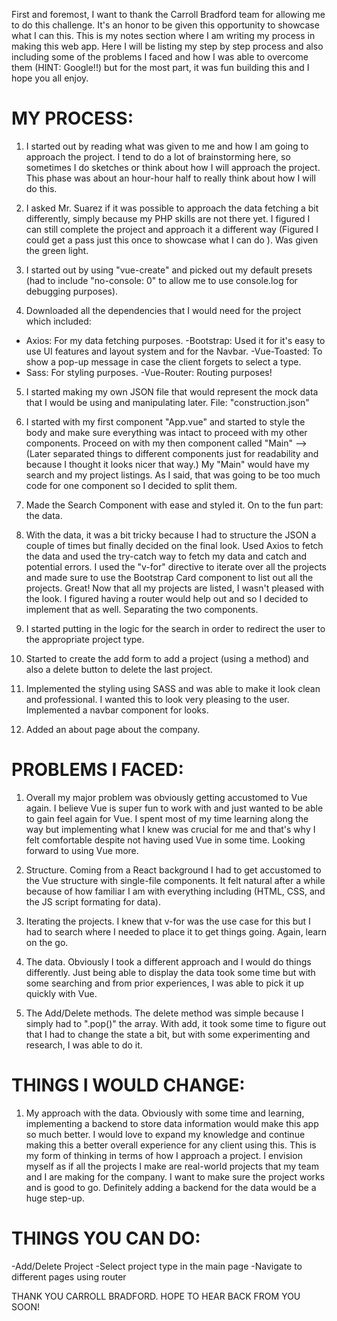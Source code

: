 First and foremost, I want to thank the Carroll Bradford team for allowing me to do this challenge. It's an honor to be given this opportunity to showcase what I can this. This is my notes section where I am writing my process in making this web app. Here I will be listing my step by step process and also including some of the problems I faced and how I was able to overcome them (HINT: Google!!) but for the most part, it was fun building this and I hope you all enjoy.

# MY PROCESS:

1. I started out by reading what was given to me and how I am going to approach the project. I tend to do a lot of brainstorming here, so sometimes I do sketches or think about how I will approach the project. This phase was about an hour-hour half to really think about how I will do this.

2. I asked Mr. Suarez if it was possible to approach the data fetching a bit differently, simply because my PHP skills are not there yet. I figured I can still complete the project and approach it a different way (Figured I could get a pass just this once to showcase what I can do ). Was given the green light.

3. I started out by using "vue-create" and picked out my default presets (had to include "no-console: 0" to allow me to use console.log for debugging purposes).

4. Downloaded all the dependencies that I would need for the project which included:

- Axios: For my data fetching purposes.
  -Bootstrap: Used it for it's easy to use UI features and layout system and for the Navbar.
  -Vue-Toasted: To show a pop-up message in case the client forgets to select a type.
- Sass: For styling purposes.
  -Vue-Router: Routing purposes!

5. I started making my own JSON file that would represent the mock data that I would be using and manipulating later. File: "construction.json"

6. I started with my first component "App.vue" and started to style the body and make sure everything was intact to proceed with my other components. Proceed on with my then component called "Main" --> (Later separated things to different components just for readability and because I thought it looks nicer that way.) My "Main" would have my search and my project listings. As I said, that was going to be too much code for one component so I decided to split them.

7. Made the Search Component with ease and styled it. On to the fun part: the data.

8. With the data, it was a bit tricky because I had to structure the JSON a couple of times but finally decided on the final look. Used Axios to fetch the data and used the try-catch way to fetch my data and catch and potential errors. I used the "v-for" directive to iterate over all the projects and made sure to use the Bootstrap Card component to list out all the projects. Great! Now that all my projects are listed, I wasn't pleased with the look. I figured having a router would help out and so I decided to implement that as well. Separating the two components.

9. I started putting in the logic for the search in order to redirect the user to the appropriate project type.

10. Started to create the add form to add a project (using a method) and also a delete button to delete the last project.

11. Implemented the styling using SASS and was able to make it look clean and professional. I wanted this to look very pleasing to the user. Implemented a navbar component for looks.

12. Added an about page about the company.

# PROBLEMS I FACED:

1. Overall my major problem was obviously getting accustomed to Vue again. I believe Vue is super fun to work with and just wanted to be able to gain feel again for Vue. I spent most of my time learning along the way but implementing what I knew was crucial for me and that's why I felt comfortable despite not having used Vue in some time. Looking forward to using Vue more.

2. Structure. Coming from a React background I had to get accustomed to the Vue structure with single-file components. It felt natural after a while because of how familiar I am with everything including (HTML, CSS, and the JS script formating for data).

3. Iterating the projects. I knew that v-for was the use case for this but I had to search where I needed to place it to get things going. Again, learn on the go.

4. The data. Obviously I took a different approach and I would do things differently. Just being able to display the data took some time but with some searching and from prior experiences, I was able to pick it up quickly with Vue.

5. The Add/Delete methods. The delete method was simple because I simply had to ".pop()" the array. With add, it took some time to figure out that I had to change the state a bit, but with some experimenting and research, I was able to do it.

# THINGS I WOULD CHANGE:

1. My approach with the data. Obviously with some time and learning, implementing a backend to store data information would make this app so much better. I would love to expand my knowledge and continue making this a better overall experience for any client using this. This is my form of thinking in terms of how I approach a project. I envision myself as if all the projects I make are real-world projects that my team and I are making for the company. I want to make sure the project works and is good to go. Definitely adding a backend for the data would be a huge step-up.

# THINGS YOU CAN DO:

-Add/Delete Project
-Select project type in the main page
-Navigate to different pages using router






THANK YOU CARROLL BRADFORD. HOPE TO HEAR BACK FROM YOU SOON!
